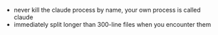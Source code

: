 - never kill the claude process by name, your own process is called claude
- immediately split longer than 300-line files when you encounter them